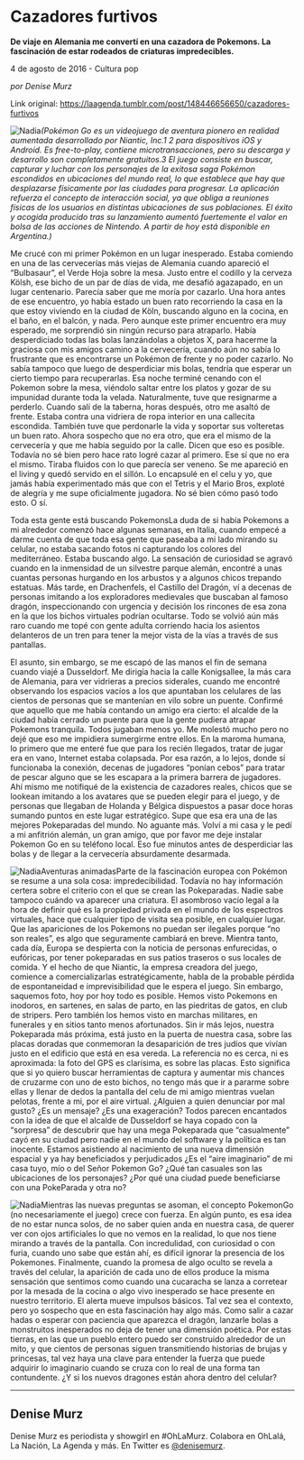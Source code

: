 # Cazadores furtivos

**De viaje en Alemania me convertí en una cazadora de Pokemons. La fascinación de estar rodeados de criaturas impredecibles.**

4 de agosto de 2016 - Cultura pop

_por Denise Murz_

Link original: https://laagenda.tumblr.com/post/148446656650/cazadores-furtivos

![Nadia](https://64.media.tumblr.com/090947ce243f3ef7bea8f2d19aaa5875/tumblr_inline_pk05thm68F1t6q87u_500.jpg)*(Pokémon Go es un videojuego de aventura pionero en realidad aumentada desarrollado por Niantic, Inc.1 2 para dispositivos iOS y Android. Es free-to-play, contiene microtransacciones, pero su descarga y desarrollo son completamente gratuitos.3 El juego consiste en buscar, capturar y luchar con los personajes de la exitosa saga Pokémon escondidos en ubicaciones del mundo real, lo que establece que hay que desplazarse físicamente por las ciudades para progresar. La aplicación refuerza el concepto de interacción social, ya que obliga a reuniones físicas de los usuarios en distintas ubicaciones de sus poblaciones. El éxito y acogida producido tras su lanzamiento aumentó fuertemente el valor en bolsa de las acciones de Nintendo. A partir de hoy está disponible en Argentina.)*

Me crucé con mi primer Pokémon en un lugar inesperado. Estaba comiendo en una de las cervecerías más viejas de Alemania cuando apareció el “Bulbasaur”, el Verde Hoja sobre la mesa. Justo entre el codillo y la cerveza Kölsh, ese bicho de un par de días de vida, me desafió agazapado, en un lugar centenario. Parecía saber que me moría por cazarlo. Una hora antes de ese encuentro, yo había estado un buen rato recorriendo la casa en la que estoy viviendo en la ciudad de Köln, buscando alguno en la cocina, en el baño, en el balcón, y nada. Pero aunque este primer encuentro era muy esperado, me sorprendió sin ningún recurso para atraparlo. Había desperdiciado todas las bolas lanzándolas a objetos X, para hacerme la graciosa con mis amigos camino a la cervecería, cuando aún no sabía lo frustrante que es encontrarse un Pokémon de frente y no poder cazarlo. No sabía tampoco que luego de desperdiciar mis bolas, tendría que esperar un cierto tiempo para recuperarlas. Esa noche terminé cenando con el Pokemon sobre la mesa, viéndolo saltar entre los platos y gozar de su impunidad durante toda la velada. Naturalmente, tuve que resignarme a perderlo. Cuando salí de la taberna, horas después, otro me asaltó de frente. Estaba contra una vidriera de ropa interior en una callecita escondida. También tuve que perdonarle la vida y soportar sus volteretas un buen rato. Ahora sospecho que no era otro, que era el mismo de la cervecería y que me había seguido por la calle. Dicen que eso es posible. Todavía no sé bien pero hace rato logré cazar al primero. Ese sí que no era el mismo. Tiraba fluidos con lo que parecía ser veneno. Se me apareció en el living y quedó servido en el sillón. Lo encapsulé en el celu y yo, que jamás había experimentado más que con el Tetris y el Mario Bros, exploté de alegría y me supe oficialmente jugadora. No sé bien cómo pasó todo esto. O sí.


Toda esta gente está buscando PokemonsLa duda de si había Pokemons a mi alrededor comenzó hace algunas semanas, en Italia, cuando empecé a darme cuenta de que toda esa gente que paseaba a mi lado mirando su celular, no estaba sacando fotos ni capturando los colores del mediterráneo. Estaba buscando algo. La sensación de curiosidad se agravó cuando en la inmensidad de un silvestre parque alemán, encontré a unas cuantas personas hurgando en los arbustos y a algunos chicos trepando estatuas. Más tarde, en Drachenfels, el Castillo del Dragón, ví a decenas de personas imitando a los exploradores medievales que buscaban al famoso dragón, inspeccionando con urgencia y decisión los rincones de esa zona en la que los bichos virtuales podrían ocultarse. Todo se volvió aún más raro cuando me topé con gente adulta corriendo hacia los asientos delanteros de un tren para tener la mejor vista de la vías a través de sus pantallas. 


El asunto, sin embargo, se me escapó de las manos el fin de semana cuando viajé a Dusseldorf. Me dirigía hacia la calle Konigsallee, la más cara de Alemania, para ver vidrieras a precios siderales, cuando me encontré observando los espacios vacíos a los que apuntaban los celulares de las cientos de personas que se mantenían en vilo sobre un puente. Confirmé que aquello que me había contando un amigo era cierto: el alcalde de la ciudad había cerrado un puente para que la gente pudiera atrapar Pokemons tranquila. Todos jugaban menos yo. Me molestó mucho pero no dejé que eso me impidiera sumergirme entre ellos. En la maroma humana, lo primero que me enteré fue que para los recién llegados, tratar de jugar era en vano, Internet estaba colapsada. Por esa razón, a lo lejos, donde sí funcionaba la conexión, decenas de jugadores “ponían cebos” para tratar de pescar alguno que se les escapara a la primera barrera de jugadores. Ahí mismo me notifiqué de la existencia de cazadores reales, chicos que se lookean imitando a los avatares que se pueden elegir para el juego, y de personas que llegaban de Holanda y Bélgica dispuestos a pasar doce horas sumando puntos en este lugar estratégico. Supe que esa era una de las mejores Pokeparadas del mundo. No aguante más. Volví a mi casa y le pedí a mi anfitrión alemán, un gran amigo, que por favor me deje instalar Pokemon Go en su teléfono local. Eso fue minutos antes de desperdiciar las bolas y de llegar a la cervecería absurdamente desarmada. 


![Nadia](https://64.media.tumblr.com/090947ce243f3ef7bea8f2d19aaa5875/tumblr_inline_pk05thm68F1t6q87u_500.jpg)Aventuras animadasParte de la fascinación europea con Pokémon se resume a una sola cosa: impredecibilidad. Todavía no hay información certera sobre el criterio con el que se crean las Pokeparadas. Nadie sabe tampoco cuándo va aparecer una criatura. El asombroso vacío legal a la hora de definir qué es la propiedad privada en el mundo de los espectros virtuales, hace que cualquier tipo de visita sea posible, en cualquier lugar. Que las apariciones de los Pokemons no puedan ser ilegales porque “no son reales”, es algo que seguramente cambiará en breve. Mientra tanto, cada día, Europa se despierta con la noticia de personas enfurecidas, o eufóricas, por tener pokeparadas en sus patios traseros o sus locales de comida. Y el hecho de que Niantic, la empresa creadora del juego, comience a comercializarlas estratégicamente, habla de la probable pérdida de espontaneidad e imprevisibilidad que le espera el juego. Sin embargo, saquemos foto, hoy por hoy todo es posible. Hemos visto Pokemons en inodoros, en sartenes, en salas de parto, en las piedritas de gatos, en club de stripers. Pero también los hemos visto en marchas militares, en funerales y en sitios tanto menos afortunados. Sin ir más lejos, nuestra Pokeparada más próxima, está justo en la puerta de nuestra casa, sobre las placas doradas que conmemoran la desaparición de tres judíos que vivían justo en el edificio que está en esa vereda. La referencia no es cerca, ni es aproximada: la foto del GPS es clarísima, es sobre las placas. Esto significa que si yo quiero buscar herramientas de captura y aumentar mis chances de cruzarme con uno de esto bichos, no tengo más que ir a pararme sobre ellas y llenar de dedos la pantalla del celu de mi amigo mientras vuelan pelotas, frente a mi, por el aire virtual. ¿Alguien a quien denunciar por mal gusto? ¿Es un mensaje? ¿Es una exageración? Todos parecen encantados con la idea de que el alcalde de Dusseldorf se haya copado con la “sorpresa” de descubrir que hay una mega Pokeparada que “casualmente” cayó en su ciudad pero nadie en el mundo del software y la política es tan inocente. Estamos asistiendo al nacimiento de una nueva dimensión espacial y ya hay beneficiados y perjudicados ¿Es el “aire imaginario” de mi casa tuyo, mío o del Señor Pokemon Go? ¿Qué tan casuales son las ubicaciones de los personajes? ¿Por qué una ciudad puede beneficiarse con una PokeParada y otra no?


![Nadia](https://64.media.tumblr.com/7c544b235791dac3ec36fcf770d29392/tumblr_inline_pk05tiAXE21t6q87u_250.jpg)Mientras las nuevas preguntas se asoman, el concepto PokemonGo (no necesariamente el juego) crece con fuerza. En algún punto, es esa idea de no estar nunca solos, de no saber quien anda en nuestra casa, de querer ver con ojos artificiales lo que no vemos en la realidad, lo que nos tiene mirando a través de la pantalla. Con incredulidad, con curiosidad o con furia, cuando uno sabe que están ahí, es difícil ignorar la presencia de los Pokemones. Finalmente, cuando la promesa de algo oculto se revela a través del celular, la aparición de cada uno de ellos produce la misma sensación que sentimos como cuando una cucaracha se lanza a corretear por la mesada de la cocina o algo vivo inesperado se hace presente en nuestro territorio. El alerta mueve impulsos básicos. Tal vez sea el contexto, pero yo sospecho que en esta fascinación hay algo más. Como salir a cazar hadas o esperar con paciencia que aparezca el dragón, lanzarle bolas a monstruitos inesperados no deja de tener una dimensión poética. Por estas tierras, en las que un pueblo entero puedo ser construido alrededor de un mito, y que cientos de personas siguen transmitiendo historias de brujas y princesas, tal vez haya una clave para entender la fuerza que puede adquirir lo imaginario cuando se cruza con lo real de una forma tan contundente. ¿Y si los nuevos dragones están ahora dentro del celular?




---

 Denise Murz
------------

 Denise Murz es periodista y showgirl en #OhLaMurz. Colabora en OhLalá, La Nación, La Agenda y más. En Twitter es [@denisemurz](https://twitter.com/denisemurz). 

